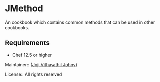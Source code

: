 # JMethod

An cookbook which contains common methods that can be used in other cookbooks.

## Requirements

- Chef 12.5 or higher

Maintainer:: ([Joji Vithayathil Johny](mailto:joji@jojees.net)) 

License:: All rights reserved
